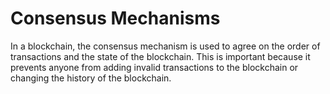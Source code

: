 # Consensus Mechanisms
In a blockchain, the consensus mechanism is used to agree on the order of transactions and the state of the blockchain. This is important because it prevents anyone from adding invalid transactions to the blockchain or changing the history of the blockchain.
